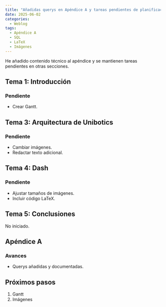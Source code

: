 ```yaml
---
title: "Añadidas querys en Apéndice A y tareas pendientes de planificación"
date: 2025-06-02
categories:
  - Weblog
tags:
  - Apéndice A
  - SQL
  - LaTeX
  - Imágenes
---
```


He añadido contenido técnico al apéndice y se mantienen tareas pendientes en otras secciones.

## Tema 1: Introducción

### Pendiente

- Crear Gantt.

## Tema 3: Arquitectura de Unibotics

### Pendiente

- Cambiar imágenes.
- Redactar texto adicional.

## Tema 4: Dash

### Pendiente

- Ajustar tamaños de imágenes.
- Incluir código LaTeX.

## Tema 5: Conclusiones

No iniciado.

## Apéndice A

### Avances

- Querys añadidas y documentadas.

## Próximos pasos

1. Gantt  
2. Imágenes
